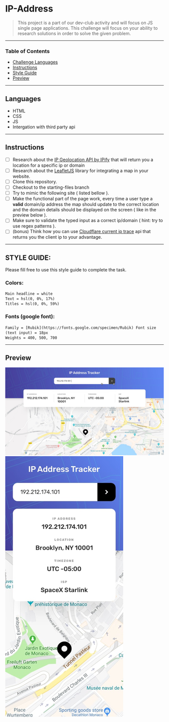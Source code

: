 
# IP-Address

> This project is a part of our dev-club activity and will focus on JS single page applications. This challenge will focus on your ability to research solutions in order to solve the given problem. 
 
---

### Table of Contents

- [Challenge Languages](#Languages)
- [Instructions](#Instructions)
- [Style Guide](#Style-Guide)
- [Preview](#Preview)

---

## Languages

* HTML
* CSS
* JS
* Intergation with third party api

---

## Instructions

- [ ] Research about the [IP Geolocation API by IPify](https://geo.ipify.org/) that will return you a location for a specific ip or domain
- [ ] Research about the [LeafletJS](https://leafletjs.com/) library for integrating a map in your website.
- [ ] Clone this repository.
- [ ] Checkout to the starting-files branch
- [ ] Try to mimic the following site ( listed bellow ).
- [ ] Make the functional part of the page work, every time a user type a **valid** domain/ip address the map should update to the correct location and the domain details should be displayed on the screen ( like in the preview below ). 
- [ ] Make sure to validate the typed input as a correct ip/domain ( hint: try to use regex patterns ).
- [ ] (bonus) Think how you can use [Cloudflare current ip trace](https://www.cloudflare.com/cdn-cgi/trace) api that returns you the client ip to your advantage.

---

## STYLE GUIDE: 

Please fill free to use this style guide to complete the task.

### Colors: 
    Main headline = white
    Text = hsl(0, 0%, 17%)
    Titles = hsl(0, 0%, 59%)

### Fonts (google font):
    Family = [Rubik](https://fonts.google.com/specimen/Rubik) Font size (text input) = 18px
    Weights = 400, 500, 700

---

## Preview

![!desktopPreview](./assets/design/active-states.jpg)
![!mobilePreview](./assets/design/mobile-design.jpg)

